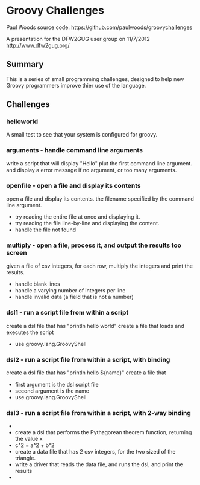 
Groovy Challenges
=================

Paul Woods
source code: https://github.com/paulwoods/groovychallenges

A presentation for the DFW2GUG user group on 11/7/2012 http://www.dfw2gug.org/

Summary
-------
This is a series of small programming challenges, designed to help new Groovy programmers improve thier use of the language.

Challenges 
----------

### helloworld
A small test to see that your system is configured for groovy.


### arguments - handle command line arguments
write a script that will display "Hello" plut the first command line argument.
and display a error message if no argument, or too many arguments.


### openfile - open a file and display its contents
open a file and display its contents.
the filename specified by the command line argument.

* try reading the entire file at once and displaying it.
* try reading the file line-by-line and displaying the content.
* handle the file not found


### multiply - open a file, process it, and output the results too screen
given a file of csv integers, for each row, multiply the integers and print the results.

* handle blank lines
* handle a varying number of integers per line
* handle invalid data (a field that is not a number)


### dsl1 - run a script file from within a script

create a dsl file that has "println hello world"
create a file that loads and executes the script
* use groovy.lang.GroovyShell

### dsl2 - run a script file from within a script, with binding

create a dsl file that has "println hello ${name}"
create a file that
* first argument is the dsl script file
* second argument is the name
* use groovy.lang.GroovyShell


### dsl3 - run a script file from within a script, with 2-way binding

*
* create a dsl that performs the Pythagorean theorem function, returning the value x
* c^2 = a^2 + b^2
* create a data file that has 2 csv integers, for the two sized of the triangle.
* write a driver that reads the data file, and runs the dsl, and print the results
* 
